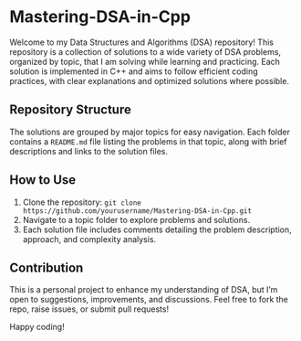 # Mastering-DSA-in-Cpp

Welcome to my Data Structures and Algorithms (DSA) repository! This repository is a collection of solutions to a wide variety of DSA problems, organized by topic, that I am solving while learning and practicing. Each solution is implemented in C++ and aims to follow efficient coding practices, with clear explanations and optimized solutions where possible.

## Repository Structure

The solutions are grouped by major topics for easy navigation. Each folder contains a `README.md` file listing the problems in that topic, along with brief descriptions and links to the solution files.

## How to Use

1. Clone the repository: `git clone https://github.com/yourusername/Mastering-DSA-in-Cpp.git`
2. Navigate to a topic folder to explore problems and solutions.
3. Each solution file includes comments detailing the problem description, approach, and complexity analysis.

## Contribution

This is a personal project to enhance my understanding of DSA, but I’m open to suggestions, improvements, and discussions. Feel free to fork the repo, raise issues, or submit pull requests!

Happy coding!
